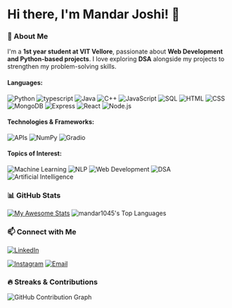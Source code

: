

# Hi there, I'm Mandar Joshi! 👋

### 🚀 About Me
I'm a **1st year  student at VIT Vellore**, passionate about **Web Development and Python-based projects**. I love exploring **DSA** alongside my projects to strengthen my problem-solving skills.
#### Languages:
![Python](https://img.shields.io/badge/Python-3776AB?style=for-the-badge&logo=python&logoColor=white)
![typescript](https://shields.io/badge/TypeScript-3178C6?logo=TypeScript&logoColor=FFF&style=flat-square)
![Java](https://img.shields.io/badge/Java-007396?style=for-the-badge&logo=java&logoColor=white)
![C++](https://img.shields.io/badge/C++-00599C?style=for-the-badge&logo=c%2b%2b&logoColor=white)
![JavaScript](https://img.shields.io/badge/JavaScript-F7DF1E?style=for-the-badge&logo=javascript&logoColor=black)
![SQL](https://img.shields.io/badge/SQL-4479A1?style=for-the-badge&logo=postgresql&logoColor=white)
![HTML](https://img.shields.io/badge/HTML-E34F26?style=for-the-badge&logo=html5&logoColor=white)
![CSS](https://img.shields.io/badge/CSS-1572B6?style=for-the-badge&logo=css3&logoColor=white)
![MongoDB](https://img.shields.io/badge/MongoDB-4EA94B?style=for-the-badge&logo=mongodb&logoColor=white)
![Express](https://img.shields.io/badge/Express.js-000000?style=for-the-badge&logo=express&logoColor=white)
![React](https://img.shields.io/badge/React-20232A?style=for-the-badge&logo=react&logoColor=61DAFB)
![Node.js](https://img.shields.io/badge/Node.js-339933?style=for-the-badge&logo=nodedotjs&logoColor=white)

#### Technologies & Frameworks:
![APIs](https://img.shields.io/badge/APIs-FF6F00?style=for-the-badge&logo=fastapi&logoColor=white)
![NumPy](https://img.shields.io/badge/NumPy-013243?style=for-the-badge&logo=numpy&logoColor=white)
![Gradio](https://img.shields.io/badge/GRadio-6DA55F?style=for-the-badge)

#### Topics of Interest:
![Machine Learning](https://img.shields.io/badge/Machine%20Learning-FF6F00?style=for-the-badge&logo=TensorFlow&logoColor=white)
![NLP](https://img.shields.io/badge/NLP-1A73E8?style=for-the-badge&logo=google&logoColor=white)
![Web Development](https://img.shields.io/badge/Web%20Development-FF4500?style=for-the-badge&logo=react&logoColor=white)
![DSA](https://img.shields.io/badge/DSA-008000?style=for-the-badge&logo=c%2b%2b&logoColor=white)
![Artificial Intelligence](https://img.shields.io/badge/AI-Artificial%20Intelligence-blueviolet?style=for-the-badge&logo=openai&logoColor=white)

### 📊 GitHub Stats
[![My Awesome Stats](https://awesome-github-stats.azurewebsites.net/user-stats/mandar1045?cardType=github&theme=github-dark&preferLogin=false)](https://git.io/awesome-stats-card)
![mandar1045's Top Languages](https://github-readme-stats.vercel.app/api/top-langs/?username=mandar1045&theme=tokyonight&show_icons=true&hide_border=true&layout=compact)







### 📫 Connect with Me
[![LinkedIn](https://img.shields.io/badge/LinkedIn-%230077B5.svg?style=for-the-badge&logo=linkedin&logoColor=white)](https://www.linkedin.com/in/mandar-joshi-0b951b28a/)

[![Instagram](https://img.shields.io/badge/Instagram-%23E4405F.svg?style=for-the-badge&logo=instagram&logoColor=white)](https://www.instagram.com/mandar._2005/)
[![Email](https://img.shields.io/badge/Email-D14836?style=for-the-badge&logo=gmail&logoColor=white)](mailto:mandarjoshi1045@gmail.com)
### 🔥 Streaks & Contributions

![GitHub Contribution Graph](https://github-readme-activity-graph.vercel.app/graph?username=mandar1045&theme=github-dark)

